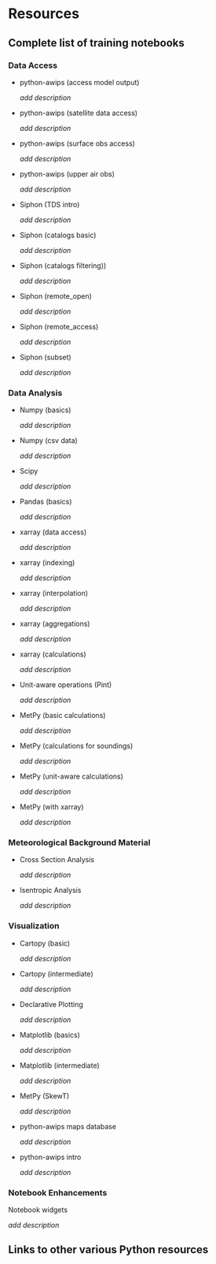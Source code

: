 Resources
=========

## Complete list of training notebooks

### Data Access

* python-awips (access model output)

  _add description_

* python-awips (satellite data access)

  _add description_

* python-awips (surface obs access)

  _add description_

* python-awips (upper air obs)

  _add description_

* Siphon (TDS intro)

  _add description_

* Siphon (catalogs basic)

  _add description_

* Siphon (catalogs filtering))

  _add description_

* Siphon (remote_open)

  _add description_

* Siphon (remote_access)

  _add description_

* Siphon (subset)

  _add description_

### Data Analysis
* Numpy (basics)

  _add description_

* Numpy (csv data)

  _add description_

* Scipy

  _add description_

* Pandas (basics)

  _add description_

* xarray (data access)

  _add description_

* xarray (indexing)

  _add description_

* xarray (interpolation)

  _add description_

* xarray (aggregations)

  _add description_

* xarray (calculations)

  _add description_

* Unit-aware operations (Pint)

  _add description_

* MetPy (basic calculations)

  _add description_

* MetPy (calculations for soundings)

  _add description_

* MetPy (unit-aware calculations)

  _add description_

* MetPy (with xarray)

  _add description_

### Meteorological Background Material
* Cross Section Analysis

  _add description_

* Isentropic Analysis

  _add description_

### Visualization
* Cartopy (basic)

  _add description_

* Cartopy (intermediate)

  _add description_

* Declarative Plotting

  _add description_

* Matplotlib (basics)

  _add description_

* Matplotlib (intermediate)

  _add description_

* MetPy (SkewT)

  _add description_

* python-awips maps database

  _add description_

* python-awips intro

  _add description_

### Notebook Enhancements
Notebook widgets

  _add description_

## Links to other various Python resources
